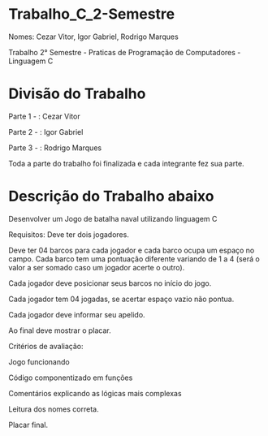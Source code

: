 
# Trabalho_C_2-Semestre

Nomes: Cezar Vitor, Igor Gabriel, Rodrigo Marques

Trabalho 2° Semestre - Praticas de Programação de Computadores - Linguagem C

# Divisão do Trabalho

Parte 1 - : Cezar Vitor

Parte 2 - : Igor Gabriel

Parte 3 - : Rodrigo Marques

Toda a parte do trabalho foi finalizada e cada integrante fez sua parte.

# Descrição do Trabalho abaixo

Desenvolver um Jogo de batalha naval utilizando linguagem C

Requisitos:
Deve ter dois jogadores.

Deve ter 04 barcos para cada jogador e cada barco ocupa um espaço no campo. Cada barco tem uma pontuação diferente variando de 1 a 4 (será o valor a ser somado caso um jogador acerte o outro).

Cada jogador deve posicionar seus barcos no início do jogo.

Cada jogador tem 04 jogadas, se acertar espaço vazio não pontua.

Cada jogador deve informar seu apelido.

Ao final deve mostrar o placar.

Critérios de avaliação:

Jogo funcionando

Código componentizado em funções

Comentários explicando as lógicas mais complexas

Leitura dos nomes correta.

Placar final.
